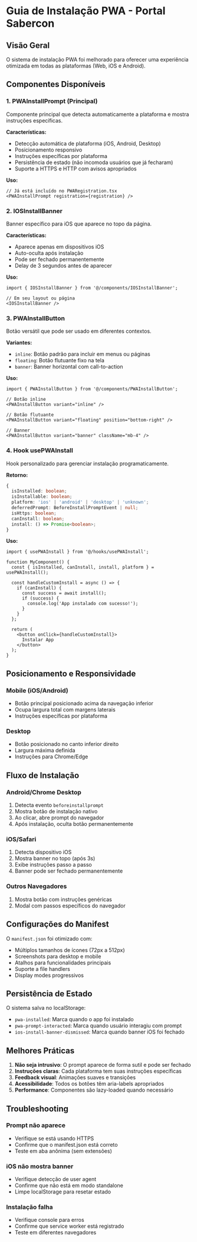 # Guia de Instalação PWA - Portal Sabercon

## Visão Geral

O sistema de instalação PWA foi melhorado para oferecer uma experiência otimizada em todas as plataformas (Web, iOS e Android).

## Componentes Disponíveis

### 1. PWAInstallPrompt (Principal)

Componente principal que detecta automaticamente a plataforma e mostra instruções específicas.

**Características:**
- Detecção automática de plataforma (iOS, Android, Desktop)
- Posicionamento responsivo
- Instruções específicas por plataforma
- Persistência de estado (não incomoda usuários que já fecharam)
- Suporte a HTTPS e HTTP com avisos apropriados

**Uso:**
```tsx
// Já está incluído no PWARegistration.tsx
<PWAInstallPrompt registration={registration} />
```

### 2. IOSInstallBanner

Banner específico para iOS que aparece no topo da página.

**Características:**
- Aparece apenas em dispositivos iOS
- Auto-oculta após instalação
- Pode ser fechado permanentemente
- Delay de 3 segundos antes de aparecer

**Uso:**
```tsx
import { IOSInstallBanner } from '@/components/IOSInstallBanner';

// Em seu layout ou página
<IOSInstallBanner />
```

### 3. PWAInstallButton

Botão versátil que pode ser usado em diferentes contextos.

**Variantes:**
- `inline`: Botão padrão para incluir em menus ou páginas
- `floating`: Botão flutuante fixo na tela
- `banner`: Banner horizontal com call-to-action

**Uso:**
```tsx
import { PWAInstallButton } from '@/components/PWAInstallButton';

// Botão inline
<PWAInstallButton variant="inline" />

// Botão flutuante
<PWAInstallButton variant="floating" position="bottom-right" />

// Banner
<PWAInstallButton variant="banner" className="mb-4" />
```

### 4. Hook usePWAInstall

Hook personalizado para gerenciar instalação programaticamente.

**Retorno:**
```typescript
{
  isInstalled: boolean;
  isInstallable: boolean;
  platform: 'ios' | 'android' | 'desktop' | 'unknown';
  deferredPrompt: BeforeInstallPromptEvent | null;
  isHttps: boolean;
  canInstall: boolean;
  install: () => Promise<boolean>;
}
```

**Uso:**
```tsx
import { usePWAInstall } from '@/hooks/usePWAInstall';

function MyComponent() {
  const { isInstalled, canInstall, install, platform } = usePWAInstall();

  const handleCustomInstall = async () => {
    if (canInstall) {
      const success = await install();
      if (success) {
        console.log('App instalado com sucesso!');
      }
    }
  };

  return (
    <button onClick={handleCustomInstall}>
      Instalar App
    </button>
  );
}
```

## Posicionamento e Responsividade

### Mobile (iOS/Android)
- Botão principal posicionado acima da navegação inferior
- Ocupa largura total com margens laterais
- Instruções específicas por plataforma

### Desktop
- Botão posicionado no canto inferior direito
- Largura máxima definida
- Instruções para Chrome/Edge

## Fluxo de Instalação

### Android/Chrome Desktop
1. Detecta evento `beforeinstallprompt`
2. Mostra botão de instalação nativo
3. Ao clicar, abre prompt do navegador
4. Após instalação, oculta botão permanentemente

### iOS/Safari
1. Detecta dispositivo iOS
2. Mostra banner no topo (após 3s)
3. Exibe instruções passo a passo
4. Banner pode ser fechado permanentemente

### Outros Navegadores
1. Mostra botão com instruções genéricas
2. Modal com passos específicos do navegador

## Configurações do Manifest

O `manifest.json` foi otimizado com:
- Múltiplos tamanhos de ícones (72px a 512px)
- Screenshots para desktop e mobile
- Atalhos para funcionalidades principais
- Suporte a file handlers
- Display modes progressivos

## Persistência de Estado

O sistema salva no localStorage:
- `pwa-installed`: Marca quando o app foi instalado
- `pwa-prompt-interacted`: Marca quando usuário interagiu com prompt
- `ios-install-banner-dismissed`: Marca quando banner iOS foi fechado

## Melhores Práticas

1. **Não seja intrusivo**: O prompt aparece de forma sutil e pode ser fechado
2. **Instruções claras**: Cada plataforma tem suas instruções específicas
3. **Feedback visual**: Animações suaves e transições
4. **Acessibilidade**: Todos os botões têm aria-labels apropriados
5. **Performance**: Componentes são lazy-loaded quando necessário

## Troubleshooting

### Prompt não aparece
- Verifique se está usando HTTPS
- Confirme que o manifest.json está correto
- Teste em aba anônima (sem extensões)

### iOS não mostra banner
- Verifique detecção de user agent
- Confirme que não está em modo standalone
- Limpe localStorage para resetar estado

### Instalação falha
- Verifique console para erros
- Confirme que service worker está registrado
- Teste em diferentes navegadores 